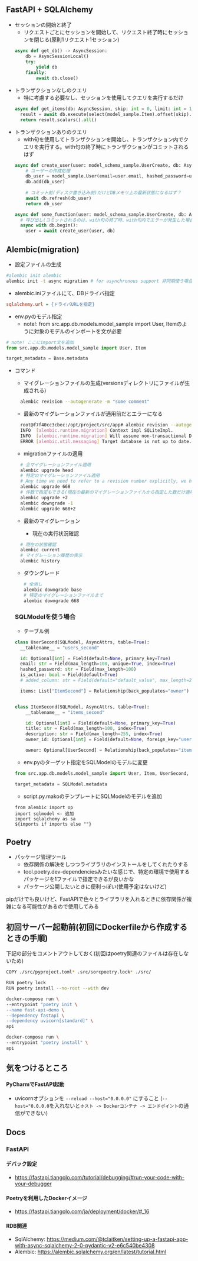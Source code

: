 ## FastAPI + SQLAlchemy

- セッションの開始と終了
    - リクエストごとにセッションを開始して、リクエスト終了時にセッションを閉じる(原則1リクエスト1セッション)
  ```python
  async def get_db() -> AsyncSession:
      db = AsyncSessionLocal()
      try:
          yield db
      finally:
          await db.close()
  ```
- トランザクションなしのクエリ
    - 特に考慮する必要なし、セッションを使用してクエリを実行するだけ
  ```python
  async def get_items(db: AsyncSession, skip: int = 0, limit: int = 100):
    result = await db.execute(select(model_sample.Item).offset(skip).limit(limit))
    return result.scalars().all()
  ```
- トランザクションありのクエリ
    - with句を使用してトランザクションを開始し、トランザクション内でクエリを実行する。with句の終了時にトランザクションがコミットされるはず
  ```python
  async def create_user(user: model_schema_sample.UserCreate, db: AsyncSession):
      # ユーザーの作成処理
      db_user = model_sample.User(email=user.email, hashed_password=user.password)
      db.add(db_user)
      
      # コミット前(ディスク書き込み前)だけどDBメモリ上の最新状態になるはず？
      await db.refresh(db_user)
      return db_user
  
  async def some_function(user: model_schema_sample.UserCreate, db: AsyncSession):  
    # 呼び出し(コミットされるのは、with句の終了時、with句内でエラーが発生した場合はロールバックされるはず)
    async with db.begin():
      user = await create_user(user, db)
    ```

## Alembic(migration)

- 設定ファイルの生成

```sh
#alembic init alembic
alembic init -t async migration # for asynchronous support 非同期使う場合はこっち
```

- alembic.iniファイルにて、DBドライバ指定

```ini
sqlalchemy.url = {ドライバURLを指定}
```

- env.pyのモデル指定
    - note!: from src.app.db.models.model_sample import User, Itemのように対象のモデルのインポートを文が必要

```python
# note! ここにimport文を追加
from src.app.db.models.model_sample import User, Item

target_metadata = Base.metadata
```

- コマンド
    - マイグレーションファイルの生成(versionsディレクトリにファイルが生成される)
  ```sh
    alembic revision --autogenerate -m "some comment"
  ```
    - 最新のマイグレーションファイルが適用前だとエラーになる
    ```sh
      root@f7f40cc3cbec:/opt/project/src/app# alembic revision --autogenerate -m "add cloumn to user table"
      INFO  [alembic.runtime.migration] Context impl SQLiteImpl.
      INFO  [alembic.runtime.migration] Will assume non-transactional DDL.
      ERROR [alembic.util.messaging] Target database is not up to date.
     ```
    - migrationファイルの適用
  ```sh
    # 全マイグレーションファイル適用
    alembic upgrade head
    # 特定のマイグレーションファイル適用
    # Any time we need to refer to a revision number explicitly, we have the option to use a partial number. As long as this number uniquely identifies the version, it may be used in any command in any place that version numbers are accepted:
    alembic upgrade 668
    # 件数で指定もできる(現在の最新のマイグレーションファイルから指定した数だけ適用)
    alembic upgrade +2
    alembic downgrade -1
    alembic upgrade 668+2
  ```
    - 最新のマイグレーション

        - 現在の実行状況確認
  ```sh
    # 現在の状態確認
    alembic current
    # マイグレーション履歴の表示
    alembic history
  ```
    - ダウングレード
      ```sh
      # 全消し
      alembic downgrade base
      # 特定のマイグレーションファイルまで
      alembic downgrade 668
      ```
  ### SQLModelを使う場合
    - テーブル例
  ```python
  class UserSecond(SQLModel, AsyncAttrs, table=True):
    __tablename__ = "users_second"

    id: Optional[int] = Field(default=None, primary_key=True)
    email: str = Field(max_length=100, unique=True, index=True)
    hashed_password: str = Field(max_length=100)
    is_active: bool = Field(default=True)
    # added_column: str = Field(default="default_value", max_length=255)

    items: List["ItemSecond"] = Relationship(back_populates="owner")


  class ItemSecond(SQLModel, AsyncAttrs, table=True):
      __tablename__ = "items_second"
  
      id: Optional[int] = Field(default=None, primary_key=True)
      title: str = Field(max_length=100, index=True)
      description: str = Field(max_length=255, index=True)
      owner_id: Optional[int] = Field(default=None, foreign_key="users_second.id")
  
      owner: Optional[UserSecond] = Relationship(back_populates="items")
  ```

    - env.pyのターゲット指定をSQLModelのモデルに変更
  ```python
  from src.app.db.models.model_sample import User, Item, UserSecond, ItemSecond
  
  target_metadata = SQLModel.metadata
  ```

    - script.py.makoのテンプレートにSQLModelのモデルを追加
  ```mako
  from alembic import op
  import sqlmodel <- 追加
  import sqlalchemy as sa
  ${imports if imports else ""}
  ```

## Poetry

- パッケージ管理ツール
    - 依存関係の解決をしつつライブラリのインストールをしてくれたりする
    - tool.poetry.dev-dependenciesみたいな感じで、特定の環境で使用するパッケージを1ファイルで指定できるが良いかな
    - パッケージ公開したいときに便利っぽい(使用予定はないけど)

pipだけでも良いけど、FastAPIで色々とライブラリを入れるときに依存関係が複雑になる可能性があるので使用してみる

## 初回サーバー起動前(初回にDockerfileから作成するときの手順)

下記の部分をコメントアウトしておく(初回はpoetry関連のファイルは存在しないため)

```sh
COPY ./src/pyproject.toml* .src/sorcpoetry.lock* ./src/

RUN poetry lock
RUN poetry install --no-root --with dev
```

```sh
docker-compose run \
--entrypoint "poetry init \
--name fast-api-demo \
--dependency fastapi \
--dependency uvicorn[standard]" \
api
```

```sh
docker-compose run \
--entrypoint "poetry install" \
api
```

## 気をつけるところ

#### PyCharmでFastAPI起動

- uvicornオプションを `--reload --host="0.0.0.0"` にすること
  (`--host="0.0.0.0`を入れないと`ホスト -> Dockerコンテナ -> エンドポイント`の通信ができない)

## Docs

### FastAPI

#### デバック設定

- https://fastapi.tiangolo.com/tutorial/debugging/#run-your-code-with-your-debugger

#### Poetryを利用したDockerイメージ

- https://fastapi.tiangolo.com/ja/deployment/docker/#_16

#### RDB関連

- SqlAlchemy: https://medium.com/@tclaitken/setting-up-a-fastapi-app-with-async-sqlalchemy-2-0-pydantic-v2-e6c540be4308
- Alembic: https://alembic.sqlalchemy.org/en/latest/tutorial.html

